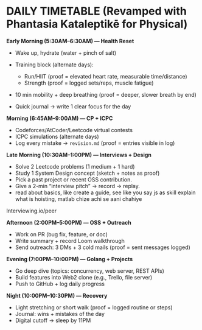 # DAILY TIMETABLE (Revamped with Phantasia Kataleptikē for Physical)

**Early Morning (5:30AM–6:30AM) — Health Reset**

- Wake up, hydrate (water + pinch of salt)
- Training block (alternate days):
  - Run/HIIT (proof = elevated heart rate, measurable time/distance)
  - Strength (proof = logged sets/reps, muscle fatigue)

- 10 min mobility + deep breathing (proof = deeper, slower breath by end)
- Quick journal → write 1 clear focus for the day

**Morning (6:45AM–9:00AM) — CP + ICPC**

- Codeforces/AtCoder/Leetcode virtual contests
- ICPC simulations (alternate days)
- Log every mistake → `revision.md` (proof = entries visible in log)

**Late Morning (10:30AM–1:00PM) — Interviews + Design**

- Solve 2 Leetcode problems (1 medium + 1 hard)
- Study 1 System Design concept (sketch + notes as proof)
- Pick a past project or recent OSS contribution.
- Give a 2-min “interview pitch” → record → replay.
- read about basics, like create a guide, see like you say js as skill explain what is hoisting, matlab chize achi se aani chahiye

Interviewing.io/peer

**Afternoon (2:00PM–5:00PM) — OSS + Outreach**

- Work on PR (bug fix, feature, or doc)
- Write summary + record Loom walkthrough
- Send outreach: 3 DMs + 3 cold mails (proof = sent messages logged)

**Evening (7:00PM–10:00PM) — Golang + Projects**

- Go deep dive (topics: concurrency, web server, REST APIs)
- Build features into Web2 clone (e.g., Trello, file server)
- Push to GitHub + log daily progress

**Night (10:00PM–10:30PM) — Recovery**

- Light stretching or short walk (proof = logged routine or steps)
- Journal: wins + mistakes of the day
- Digital cutoff → sleep by 11PM
